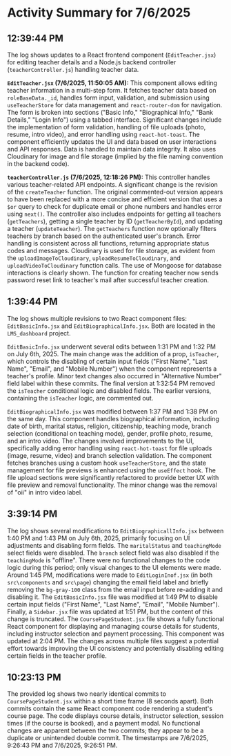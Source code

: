 # Activity Summary for 7/6/2025

## 12:39:44 PM
The log shows updates to a React frontend component (`EditTeacher.jsx`) for editing teacher details and a Node.js backend controller (`teacherController.js`) handling teacher data.

**`EditTeacher.jsx` (7/6/2025, 11:50:05 AM):** This component allows editing teacher information in a multi-step form.  It fetches teacher data based on `roleBaseData._id`, handles form input, validation, and submission using `useTeacherStore` for data management and `react-router-dom` for navigation.  The form is broken into sections ("Basic Info," "Biographical Info," "Bank Details," "Login Info") using a tabbed interface. Significant changes include the implementation of form validation,  handling of file uploads (photo, resume, intro video), and error handling using `react-hot-toast`.  The component efficiently updates the UI and data based on user interactions and API responses.  Data is handled to maintain data integrity.  It also uses Cloudinary for image and file storage (implied by the file naming convention in the backend code).

**`teacherController.js` (7/6/2025, 12:18:26 PM):**  This controller handles various teacher-related API endpoints.  A significant change is the revision of the `createTeacher` function. The original commented-out version appears to have been replaced with a more concise and efficient version that uses a `$or` query to check for duplicate email or phone numbers and handles error using `next()`. The controller also includes endpoints for getting all teachers (`getTeachers`), getting a single teacher by ID (`getTeacherById`), and updating a teacher (`updateTeacher`). The `getTeachers` function now optionally filters teachers by branch based on the authenticated user's branch.  Error handling is consistent across all functions, returning appropriate status codes and messages.  Cloudinary is used for file storage, as evident from the `uploadImageToCloudinary`, `uploadResumeToCloudinary`, and `uploadVideoToCloudinary` function calls.  The use of Mongoose for database interactions is clearly shown. The function for creating teacher now sends password reset link to teacher's mail after successful teacher creation.


## 1:39:44 PM
The log shows multiple revisions to two React component files: `EditBasicInfo.jsx` and `EditBiographicalInfo.jsx`.  Both are located in the `LMS_dashboard` project.

`EditBasicInfo.jsx` underwent several edits between 1:31 PM and 1:32 PM on July 6th, 2025.  The main change was the addition of a prop, `isTeacher`, which controls the disabling of certain input fields ("First Name", "Last Name", "Email", and "Mobile Number") when the component represents a teacher's profile.  Minor text changes also occurred in "Alternative Number" field label within these commits. The final version at 1:32:54 PM removed the `isTeacher` conditional logic and disabled fields.  The earlier versions, containing the `isTeacher` logic, are commented out.


`EditBiographicalInfo.jsx` was modified between 1:37 PM and 1:38 PM on the same day. This component handles biographical information, including date of birth, marital status, religion, citizenship, teaching mode, branch selection (conditional on teaching mode), gender, profile photo, resume, and an intro video.  The changes involved improvements to the UI, specifically adding error handling using `react-hot-toast` for file uploads (image, resume, video) and branch selection validation.  The component fetches branches using a custom hook `useTeacherStore`, and the state management for file previews is enhanced using the `useEffect` hook.  The file upload sections were significantly refactored to provide better UX with file preview and removal functionality. The minor change was the removal of "oii" in intro video label.


## 3:39:14 PM
The log shows several modifications to `EditBiographicallInfo.jsx` between 1:40 PM and 1:43 PM on July 6th, 2025, primarily focusing on UI adjustments and disabling form fields.  The `maritalStatus` and `teachingMode` select fields were disabled. The `branch` select field was also disabled if the `teachingMode` is "offline".  There were no functional changes to the code logic during this period; only visual changes to the UI elements were made.  Around 1:45 PM, modifications were made to  `EditLoginInof.jsx` (in both `src\components` and `src\page`) changing the email field label and briefly removing the `bg-gray-100` class from the email input before re-adding it and disabling it. The  `EditBasicInfo.jsx` file was modified at 1:49 PM to disable certain input fields ("First Name", "Last Name", "Email", "Mobile Number"). Finally, a `Sidebar.jsx` file was updated at 1:51 PM, but the content of this change is truncated. The `CoursePageStudent.jsx` file shows a fully functional React component for displaying and managing course details for students, including instructor selection and payment processing. This component was updated at 2:04 PM.  The changes across multiple files suggest a potential effort towards improving the UI consistency and potentially disabling editing certain fields in the teacher profile.


## 10:23:13 PM
The provided log shows two nearly identical commits to `CoursePageStudent.jsx` within a short time frame (8 seconds apart).  Both commits contain the same React component code rendering a student's course page.  The code displays course details, instructor selection, session times (if the course is booked), and a payment modal.  No functional changes are apparent between the two commits; they appear to be a duplicate or unintended double commit.  The timestamps are 7/6/2025, 9:26:43 PM and 7/6/2025, 9:26:51 PM.

